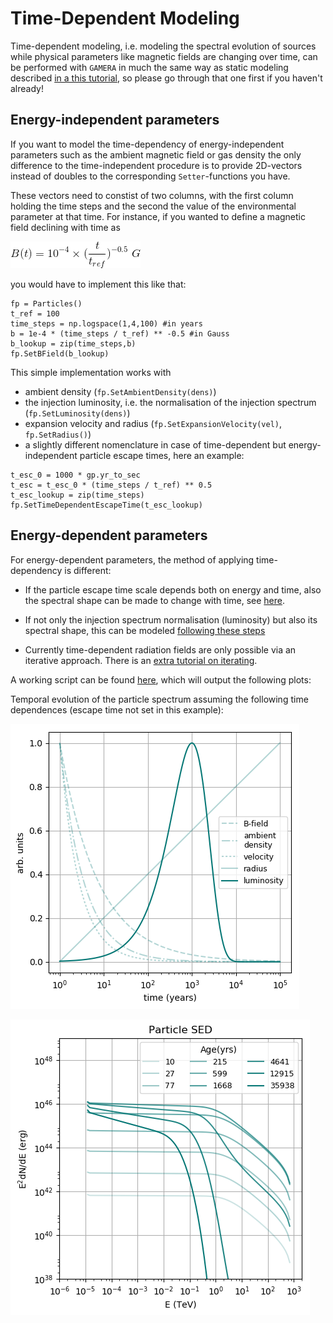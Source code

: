 # Time-Dependent Modeling

Time-dependent modeling, i.e. modeling the spectral evolution of sources while 
physical parameters like magnetic fields are changing over time, can be performed with `GAMERA` in much the same way as static modeling described [in a this tutorial](time_independent_modeling.md), so please go through that one first if you haven't already!

## Energy-independent parameters
If you want to model the time-dependency of energy-independent parameters such as the ambient magnetic field or gas density the only difference to the time-independent procedure is to provide 2D-vectors instead of doubles to the corresponding `Setter`-functions you have. 

These vectors need to constist of two columns, with the first column holding the 
time steps and the second the value of the environmental parameter at that time. 
For instance, if you wanted to define a magnetic field declining with time as 
 
![bfield_tdep](bfield_tdep.png)
 
you would have to implement this like that:

```
fp = Particles()
t_ref = 100
time_steps = np.logspace(1,4,100) #in years
b = 1e-4 * (time_steps / t_ref) ** -0.5 #in Gauss
b_lookup = zip(time_steps,b)
fp.SetBField(b_lookup)
```

This simple implementation works with
- ambient density (`fp.SetAmbientDensity(dens)`)
- the injection luminosity, i.e. the normalisation of the injection spectrum  (`fp.SetLuminosity(dens)`)
- expansion velocity and radius (`fp.SetExpansionVelocity(vel)`, `fp.SetRadius()`)
- a slightly different nomenclature in case of time-dependent but energy-independent particle escape times, here an example:
```
t_esc_0 = 1000 * gp.yr_to_sec
t_esc = t_esc_0 * (time_steps / t_ref) ** 0.5
t_esc_lookup = zip(time_steps)
fp.SetTimeDependentEscapeTime(t_esc_lookup)
```
## Energy-dependent parameters
For energy-dependent parameters, the method of applying time-dependency
is different:
- If the particle escape time scale depends both on energy and time, also the spectral shape can be made to change with time, see [here](particle_escape.md).

- If not only the injection spectrum normalisation (luminosity) but also its spectral shape, this can be modeled [following these steps](tt.md) 

- Currently time-dependent radiation fields are only possible via an iterative
approach. There is an [extra tutorial on iterating](iteration.md).

A working script can be found [here](particles_time_dep.py), which will output the following plots: 

Temporal evolution of the particle spectrum assuming the following time dependences 
(escape time not set in this example): 
 
![time_evolution_basic](time_evolution_basic.png)

![particle_time_evolution_basic](particle_time_evolution_basic.png)
